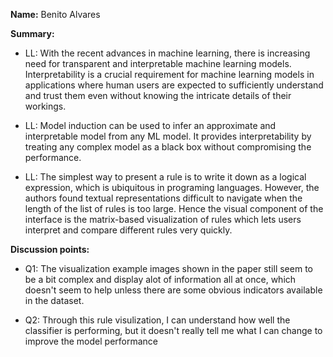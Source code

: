**Name:** Benito Alvares

**Summary:**

 - LL: With the recent advances in machine learning, there is increasing need for transparent and interpretable machine learning models. Interpretability is a crucial requirement for machine learning models in applications where human users are expected to sufficiently understand and trust them even without knowing the intricate details of their workings.

 - LL: Model induction can be used to infer an approximate and interpretable model from any ML model. It provides interpretability by treating any complex model as a black box without compromising the performance.

 - LL:  The simplest way to present a rule is to write it down as a logical expression, which is ubiquitous in programing languages. However, the authors found textual representations difficult to navigate when the length of the list of rules is too large. Hence the visual component of the interface is the matrix-based visualization of rules which lets users interpret and compare different rules very quickly.

**Discussion points:**

 - Q1: The visualization example images shown in the paper still seem to be a bit complex and display alot of information all at once, which doesn't seem to help unless there are some obvious indicators available in the dataset. 

 - Q2: Through this rule visulization, I can understand how well the classifier is performing, but it doesn't really tell me what I can change to improve the model performance